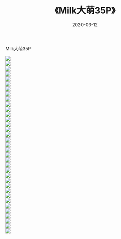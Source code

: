 ﻿---
layout: post
title:  《Milk大萌35P》
date:   2020-03-12
img: http://pic.660000.xyz/1:/性感/2020/Milk大萌35P/000.jpg
categories: [美女, 清纯, 唯美]
---

Milk大萌35P

  ![](http://pic.660000.xyz/1:/性感/2020/Milk大萌35P/001.jpg) <br> ![](http://pic.660000.xyz/1:/性感/2020/Milk大萌35P/002.jpg) <br> ![](http://pic.660000.xyz/1:/性感/2020/Milk大萌35P/003.jpg) <br> ![](http://pic.660000.xyz/1:/性感/2020/Milk大萌35P/004.jpg) <br> ![](http://pic.660000.xyz/1:/性感/2020/Milk大萌35P/005.jpg) <br> ![](http://pic.660000.xyz/1:/性感/2020/Milk大萌35P/006.jpg) <br> ![](http://pic.660000.xyz/1:/性感/2020/Milk大萌35P/007.jpg) <br> ![](http://pic.660000.xyz/1:/性感/2020/Milk大萌35P/008.jpg) <br> ![](http://pic.660000.xyz/1:/性感/2020/Milk大萌35P/009.jpg) <br> ![](http://pic.660000.xyz/1:/性感/2020/Milk大萌35P/010.jpg) <br> ![](http://pic.660000.xyz/1:/性感/2020/Milk大萌35P/011.jpg) <br> ![](http://pic.660000.xyz/1:/性感/2020/Milk大萌35P/012.jpg) <br> ![](http://pic.660000.xyz/1:/性感/2020/Milk大萌35P/013.jpg) <br> ![](http://pic.660000.xyz/1:/性感/2020/Milk大萌35P/014.jpg) <br> ![](http://pic.660000.xyz/1:/性感/2020/Milk大萌35P/015.jpg) <br> ![](http://pic.660000.xyz/1:/性感/2020/Milk大萌35P/016.jpg) <br> ![](http://pic.660000.xyz/1:/性感/2020/Milk大萌35P/017.jpg) <br> ![](http://pic.660000.xyz/1:/性感/2020/Milk大萌35P/018.jpg) <br> ![](http://pic.660000.xyz/1:/性感/2020/Milk大萌35P/019.jpg) <br> ![](http://pic.660000.xyz/1:/性感/2020/Milk大萌35P/020.jpg) <br> ![](http://pic.660000.xyz/1:/性感/2020/Milk大萌35P/021.jpg) <br> ![](http://pic.660000.xyz/1:/性感/2020/Milk大萌35P/022.jpg) <br> ![](http://pic.660000.xyz/1:/性感/2020/Milk大萌35P/023.jpg) <br> ![](http://pic.660000.xyz/1:/性感/2020/Milk大萌35P/024.jpg) <br> ![](http://pic.660000.xyz/1:/性感/2020/Milk大萌35P/025.jpg) <br> ![](http://pic.660000.xyz/1:/性感/2020/Milk大萌35P/026.jpg) <br> ![](http://pic.660000.xyz/1:/性感/2020/Milk大萌35P/027.jpg) <br> ![](http://pic.660000.xyz/1:/性感/2020/Milk大萌35P/028.jpg) <br> ![](http://pic.660000.xyz/1:/性感/2020/Milk大萌35P/029.jpg) <br> ![](http://pic.660000.xyz/1:/性感/2020/Milk大萌35P/030.jpg) <br> ![](http://pic.660000.xyz/1:/性感/2020/Milk大萌35P/031.jpg) <br> ![](http://pic.660000.xyz/1:/性感/2020/Milk大萌35P/032.jpg) <br> ![](http://pic.660000.xyz/1:/性感/2020/Milk大萌35P/033.jpg) <br> ![](http://pic.660000.xyz/1:/性感/2020/Milk大萌35P/034.jpg) <br> ![](http://pic.660000.xyz/1:/性感/2020/Milk大萌35P/035.jpg) <br>